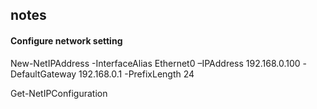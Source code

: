 ## notes
#### Configure network setting

New-NetIPAddress -InterfaceAlias Ethernet0 –IPAddress 192.168.0.100 -DefaultGateway 192.168.0.1 -PrefixLength 24

Get-NetIPConfiguration
